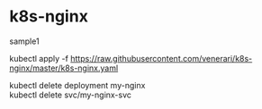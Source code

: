 # k8s-nginx

sample1

kubectl apply -f https://raw.githubusercontent.com/venerari/k8s-nginx/master/k8s-nginx.yaml

kubectl delete deployment my-nginx<br>
kubectl delete svc/my-nginx-svc
